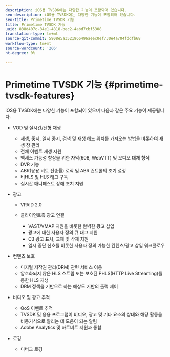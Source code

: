 ```yaml
---
description: iOS용 TVSDK에는 다양한 기능이 포함되어 있습니다.
seo-description: iOS용 TVSDK에는 다양한 기능이 포함되어 있습니다.
seo-title: Primetime TVSDK 기능
title: Primetime TVSDK 기능
uuid: 838d407c-84e1-4818-bec2-4abd7cbf5308
translation-type: tm+mt
source-git-commit: 5908e5a3521966496aeec0ef730e4a704fddfb68
workflow-type: tm+mt
source-wordcount: '206'
ht-degree: 0%

---
```



# Primetime TVSDK 기능 {#primetime-tvsdk-features}

iOS용 TVSDK에는 다양한 기능이 포함되어 있으며 다음과 같은 주요 기능이 제공됩니다.

* VOD 및 실시간/선형 재생

   * 재생, 중지, 일시 중지, 검색 및 재생 헤드 위치를 가져오는 방법을 비롯하여 재생 창 관리
   * 전체 이벤트 재생 지원
   * 액세스 가능성 향상을 위한 자막(608, WebVTT) 및 오디오 대체 형식
   * DVR 기능
   * ABR(응용 비트 전송률) 로직 및 ABR 컨트롤의 초기 설정
   * 비HLS 및 HLS 태그 구독
   * 실시간 매니페스트 장애 조치 지원

* 광고

   * VPAID 2.0
   * 클라이언트측 광고 연결

      * VAST/VMAP 지원을 비롯한 완벽한 광고 삽입
      * 광고에 대한 사용자 정의 큐 태그 지원
      * C3 광고 표시, 교체 및 삭제 지원
      * 일시 중단 신호를 비롯한 사용자 정의 가능한 컨텐츠/광고 삽입 워크플로우

* 컨텐츠 보호

   * 디지털 저작권 관리(DRM) 관련 서비스 이용
   * 암호화되지 않은 HLS 스트림 또는 보호된 PHLS(HTTP Live Streaming)를 통한 HLS 재생
   * DRM 정책을 기반으로 하는 해상도 기반의 출력 제어

* 비디오 및 광고 추적

   * QoS 이벤트 추적
   * TVSDK 및 응용 프로그램이 비디오, 광고 및 기타 요소의 상태와 해당 활동을 비동기식으로 알리는 데 도움이 되는 알림
   * Adobe Analytics 및 하트비트 지원과 통합

* 로깅

   * 디버그 로깅

